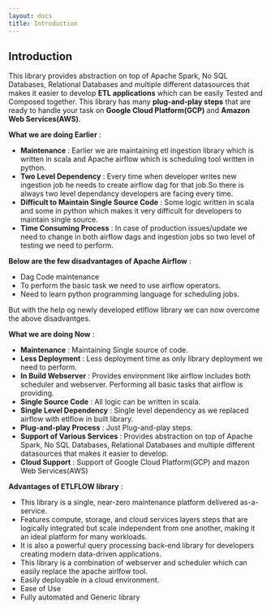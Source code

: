 ```yaml
---
layout: docs
title: Introduction
---
```


## Introduction

This library provides abstraction on top of Apache Spark, No SQL Databases, Relational Databases and multiple different datasources that makes it easier to develop **ETL applications** which can be easily Tested and Composed together. 
This library has many **plug-and-play steps** that are ready to handle your task on **Google Cloud Platform(GCP)** and **Amazon Web Services(AWS)**.

**What we are doing Earlier** : 
* **Maintenance** : Earlier we are maintaining etl ingestion library which is written in scala and Apache airflow which is scheduling tool written in python.
* **Two Level Dependency** : Every time when developer writes new ingestion job he needs to create airflow dag for that job.So there is always two level dependancy developers are facing every time.
* **Difficult to Maintain Single Source Code** : Some logic written in scala and some in python which makes it very difficult for developers to maintain single source.
* **Time Consuming Process** : In case of production issues/update we need to change in both airflow dags and ingestion jobs so two level of testing we need to perform.

**Below are the few disadvantages of Apache Airflow** : 
* Dag Code maintenance
* To perform the basic task we need to use airflow operators.
* Need to learn python programming language for scheduling jobs.

But with the help og newly developed etlflow library we can now overcome the above disadvantges.

**What we are doing Now** :
* **Maintenance** : Maintaining Single source of code. 
* **Less Deployment** : Less deployment time as only library deployment we need to perform.
* **In Build Webserver** : Provides environment like airflow includes both scheduler and webserver. Performing all basic tasks that airflow is providing.
* **Single Source Code** : All logic can be written in scala.
* **Single Level Dependency** : Single level dependency as we replaced airflow with etlflow in built library.
* **Plug-and-play Process** : Just Plug-and-play steps.
* **Support of Various Services** : Provides abstraction on top of Apache Spark, No SQL Databases, Relational Databases and multiple different datasources that makes it easier to develop.
* **Cloud Support** : Support of Google Cloud Platform(GCP) and mazon Web Services(AWS)

**Advantages of ETLFLOW library** :
* This library is a single, near-zero maintenance platform delivered as-a-service.
* Features compute, storage, and cloud services layers steps that are logically integrated but scale independent from one another, making it an ideal platform for many workloads.
* It is also a powerful query processing back-end library for developers creating modern data-driven applications.
* This library is a combination of webserver and scheduler which can easily replace the apache airlfow tool.
* Easily deployable in a cloud environment.
* Ease of Use
* Fully automated and Generic library